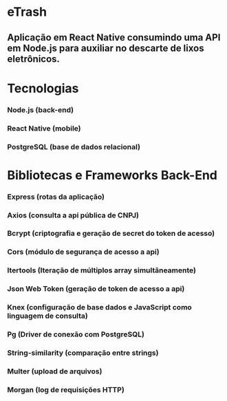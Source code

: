 # eTrash

## Aplicação em React Native consumindo uma API em Node.js para auxiliar no descarte de lixos eletrônicos.

# Tecnologias

### Node.js (back-end)
### React Native (mobile)
### PostgreSQL (base de dados relacional)

# Bibliotecas e Frameworks Back-End

### Express (rotas da aplicação)
### Axios (consulta a api pública de CNPJ)
### Bcrypt (criptografia e geração de secret do token de acesso)
### Cors (módulo de segurança de acesso a api)
### Itertools (Iteração de múltiplos array simultâneamente)
### Json Web Token (geração de token de acesso a api)
### Knex (configuração de base dados e JavaScript como linguagem de consulta)
### Pg (Driver de conexão com PostgreSQL)
### String-similarity (comparação entre strings)
### Multer (upload de arquivos)
### Morgan (log de requisições HTTP)



